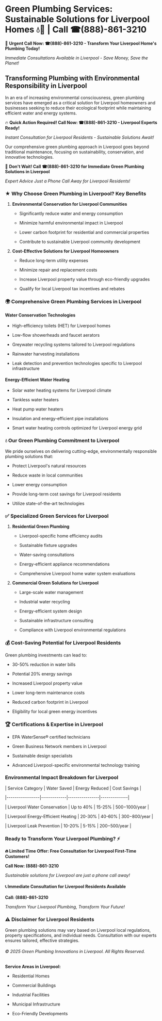 # Green Plumbing Services: Sustainable Solutions for Liverpool Homes 💧🌿 | Call ☎(888)-861-3210

🚨 **Urgent Call Now: ☎(888)-861-3210 - Transform Your Liverpool Home's Plumbing Today!**
*Immediate Consultations Available in Liverpool - Save Money, Save the Planet!*

## Transforming Plumbing with Environmental Responsibility in Liverpool

In an era of increasing environmental consciousness, green plumbing services have emerged as a critical solution for Liverpool homeowners and businesses seeking to reduce their ecological footprint while maintaining efficient water and energy systems. 

🔥 **Quick Action Required! Call Now: ☎(888)-861-3210 - Liverpool Experts Ready!**
*Instant Consultation for Liverpool Residents - Sustainable Solutions Await!*

Our comprehensive green plumbing approach in Liverpool goes beyond traditional maintenance, focusing on sustainability, conservation, and innovative technologies.

🚨 **Don't Wait! Call ☎(888)-861-3210 for Immediate Green Plumbing Solutions in Liverpool**
*Expert Advice Just a Phone Call Away for Liverpool Residents!*

### ★ Why Choose Green Plumbing in Liverpool? Key Benefits

1. **Environmental Conservation for Liverpool Communities** 
   - Significantly reduce water and energy consumption
   - Minimize harmful environmental impact in Liverpool
   - Lower carbon footprint for residential and commercial properties
   - Contribute to sustainable Liverpool community development

2. **Cost-Effective Solutions for Liverpool Homeowners** 
   - Reduce long-term utility expenses
   - Minimize repair and replacement costs
   - Increase Liverpool property value through eco-friendly upgrades
   - Qualify for local Liverpool tax incentives and rebates

### 🌍 Comprehensive Green Plumbing Services in Liverpool

#### Water Conservation Technologies
- High-efficiency toilets (HET) for Liverpool homes
- Low-flow showerheads and faucet aerators
- Greywater recycling systems tailored to Liverpool regulations
- Rainwater harvesting installations
- Leak detection and prevention technologies specific to Liverpool infrastructure

#### Energy-Efficient Water Heating
- Solar water heating systems for Liverpool climate
- Tankless water heaters
- Heat pump water heaters
- Insulation and energy-efficient pipe installations
- Smart water heating controls optimized for Liverpool energy grid

### 💧 Our Green Plumbing Commitment to Liverpool

We pride ourselves on delivering cutting-edge, environmentally responsible plumbing solutions that:
- Protect Liverpool's natural resources
- Reduce waste in local communities
- Lower energy consumption
- Provide long-term cost savings for Liverpool residents
- Utilize state-of-the-art technologies

### ✅ Specialized Green Services for Liverpool

1. **Residential Green Plumbing**
   - Liverpool-specific home efficiency audits
   - Sustainable fixture upgrades
   - Water-saving consultations
   - Energy-efficient appliance recommendations
   - Comprehensive Liverpool home water system evaluations

2. **Commercial Green Solutions for Liverpool**
   - Large-scale water management
   - Industrial water recycling
   - Energy-efficient system design
   - Sustainable infrastructure consulting
   - Compliance with Liverpool environmental regulations

### 💰 Cost-Saving Potential for Liverpool Residents

Green plumbing investments can lead to:
- 30-50% reduction in water bills
- Potential 20% energy savings
- Increased Liverpool property value
- Lower long-term maintenance costs
- Reduced carbon footprint in Liverpool
- Eligibility for local green energy incentives

### 🏆 Certifications & Expertise in Liverpool

- EPA WaterSense® certified technicians
- Green Business Network members in Liverpool
- Sustainable design specialists
- Advanced Liverpool-specific environmental technology training

### Environmental Impact Breakdown for Liverpool

| Service Category | Water Saved | Energy Reduced | Cost Savings |
|-----------------|-------------|----------------|--------------|
| Liverpool Water Conservation | Up to 40% | 15-25% | $500-$1000/year |
| Liverpool Energy-Efficient Heating | 20-30% | 40-60% | $300-$800/year |
| Liverpool Leak Prevention | 10-20% | 5-15% | $200-$500/year |

### Ready to Transform Your Liverpool Plumbing? ⚡

**🔥 Limited Time Offer: Free Consultation for Liverpool First-Time Customers!**

**Call Now: (888)-861-3210**
*Sustainable solutions for Liverpool are just a phone call away!*

#### 📞 Immediate Consultation for Liverpool Residents Available

**Call: (888)-861-3210**
*Transform Your Liverpool Plumbing, Transform Your Future!*

### ⚠️ Disclaimer for Liverpool Residents

Green plumbing solutions may vary based on Liverpool local regulations, property specifications, and individual needs. Consultation with our experts ensures tailored, effective strategies.

###### © 2025 Green Plumbing Innovations in Liverpool. All Rights Reserved.

**Service Areas in Liverpool:** 
- Residential Homes
- Commercial Buildings
- Industrial Facilities
- Municipal Infrastructure
- Eco-Friendly Developments